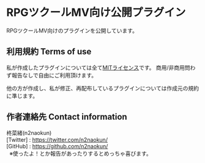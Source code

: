 # RPGツクールMV向け公開プラグイン

RPGツクールMV向けのプラグインを公開しています。

## 利用規約 Terms of use
私が作成したプラグインについては全て[MITライセンス](https://github.com/n2naokun/RPGMaker-MV/blob/master/LICENSE.txt)です。
商用/非商用問わず報告なしで自由にご利用頂けます。

他の方が作成し、私が修正、再配布しているプラグインについては作成元の規約に準じます。

## 作者連絡先 Contact information
柊菜緒(n2naokun)  
[Twitter] : <https://twitter.com/n2naokun/>  
[GitHub]  : <https://github.com/n2naokun/>  
  
※使ったよ！とか報告があったりするとめっちゃ喜びます。
